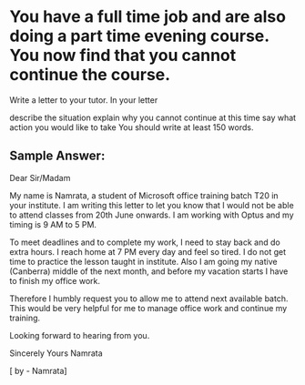 # You have a full time job and are also doing a part time evening course. You now find that you cannot continue the course.

Write a letter to your tutor. In your letter


 
describe the situation
explain why you cannot continue at this time
say what action you would like to take
You should write at least 150 words.

## Sample Answer:

Dear Sir/Madam

My name is Namrata, a student of Microsoft office training batch T20 in your institute. I am writing this letter to let you know that I would not be able to attend classes from 20th June onwards. I am working with Optus and my timing is 9 AM to 5 PM.

To meet deadlines and to complete my work, I need to stay back and do extra hours. I reach home at 7 PM every day and feel so tired. I do not get time to practice the lesson taught in institute. Also I am going my native (Canberra) middle of the next month, and before my vacation starts I have to finish my office work.

Therefore I humbly request you to allow me to attend next available batch. This would be very helpful for me to manage office work and continue my training.

Looking forward to hearing from you.

Sincerely Yours
Namrata

 
[ by - Namrata] 